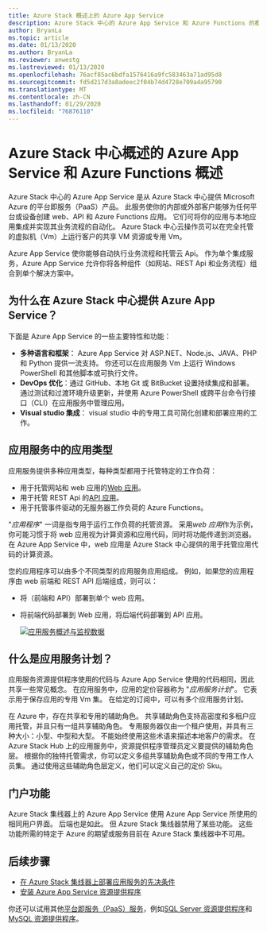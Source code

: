 ```yaml
---
title: Azure Stack 概述上的 Azure App Service
description: Azure Stack 中心的 Azure App Service 和 Azure Functions 的概述。
author: BryanLa
ms.topic: article
ms.date: 01/13/2020
ms.author: BryanLa
ms.reviewer: anwestg
ms.lastreviewed: 01/13/2020
ms.openlocfilehash: 76acf85ac6bdfa1576416a9fc583463a71ad95d8
ms.sourcegitcommit: fd5d217d3a8adeec2f04b74d4728e709a4a95790
ms.translationtype: MT
ms.contentlocale: zh-CN
ms.lasthandoff: 01/29/2020
ms.locfileid: "76876110"
---
```

# <a name="azure-app-service-and-azure-functions-on-azure-stack-hub-overview"></a>Azure Stack 中心概述的 Azure App Service 和 Azure Functions 概述

Azure Stack 中心的 Azure App Service 是从 Azure Stack 中心提供 Microsoft Azure 的平台即服务（PaaS）产品。 此服务使你的内部或外部客户能够为任何平台或设备创建 web、API 和 Azure Functions 应用。 它们可将你的应用与本地应用集成并实现其业务流程的自动化。 Azure Stack 中心云操作员可以在完全托管的虚拟机（Vm）上运行客户的共享 VM 资源或专用 Vm。

Azure App Service 使你能够自动执行业务流程和托管云 Api。 作为单个集成服务，Azure App Service 允许你将各种组件（如网站、REST Api 和业务流程）组合到单个解决方案中。

## <a name="why-offer-azure-app-service-on-azure-stack-hub"></a>为什么在 Azure Stack 中心提供 Azure App Service？

下面是 Azure App Service 的一些主要特性和功能：

- **多种语言和框架**： Azure App Service 对 ASP.NET、Node.js、JAVA、PHP 和 Python 提供一流支持。 你还可以在应用服务 Vm 上运行 Windows PowerShell 和其他脚本或可执行文件。
- **DevOps 优化**：通过 GitHub、本地 Git 或 BitBucket 设置持续集成和部署。 通过测试和过渡环境升级更新，并使用 Azure PowerShell 或跨平台命令行接口（CLI）在应用服务中管理应用。
- **Visual studio 集成**： visual studio 中的专用工具可简化创建和部署应用的工作。

## <a name="app-types-in-app-service"></a>应用服务中的应用类型

应用服务提供多种应用类型，每种类型都用于托管特定的工作负荷：

- 用于托管网站和 web 应用的[Web 应用](/azure/app-service/overview)。
- 用于托管 REST Api 的[API 应用](/azure/app-service/overview)。
- 用于托管事件驱动的无服务器工作负荷的 Azure Functions。

"*应用程序*" 一词是指专用于运行工作负荷的托管资源。 采用*web 应用*作为示例，你可能习惯于将 web 应用视为计算资源和应用代码，同时将功能传递到浏览器。 在 Azure App Service 中，web 应用是 Azure Stack 中心提供的用于托管应用代码的计算资源。

您的应用程序可以由多个不同类型的应用服务应用组成。 例如，如果您的应用程序由 web 前端和 REST API 后端组成，则可以：

- 将（前端和 API）部署到单个 web 应用。
- 将前端代码部署到 Web 应用，将后端代码部署到 API 应用。

   [![应用服务概述与监视数据](media/azure-stack-app-service-overview/image01.png "应用服务概述与监视数据")](media/azure-stack-app-service-overview/image01.png#lightbox)

## <a name="what-is-an-app-service-plan"></a>什么是应用服务计划？

应用服务资源提供程序使用的代码与 Azure App Service 使用的代码相同，因此共享一些常见概念。 在应用服务中，应用的定价容器称为 "*应用服务计划*"。 它表示用于保存应用的专用 Vm 集。 在给定的订阅中，可以有多个应用服务计划。

在 Azure 中，存在共享和专用的辅助角色。 共享辅助角色支持高密度和多租户应用托管，并且只有一组共享辅助角色。 专用服务器仅由一个租户使用，并具有三种大小：小型、中型和大型。 不能始终使用这些术语来描述本地客户的需求。 在 Azure Stack Hub 上的应用服务中，资源提供程序管理员定义要提供的辅助角色层。 根据你的独特托管需求，你可以定义多组共享辅助角色或不同的专用工作人员集。 通过使用这些辅助角色层定义，他们可以定义自己的定价 Sku。

## <a name="portal-features"></a>门户功能


Azure Stack 集线器上的 Azure App Service 使用 Azure App Service 所使用的相同用户界面。 后端也是如此。 但 Azure Stack 集线器禁用了某些功能。 这些功能所需的特定于 Azure 的期望或服务目前在 Azure Stack 集线器中不可用。

## <a name="next-steps"></a>后续步骤

- [在 Azure Stack 集线器上部署应用服务的先决条件](azure-stack-app-service-before-you-get-started.md)
- [安装 Azure App Service 资源提供程序](azure-stack-app-service-deploy.md)

你还可以试用其他[平台即服务（PaaS）服务](service-plan-offer-subscription-overview.md)，例如[SQL Server 资源提供程序](azure-stack-sql-resource-provider-deploy.md)和[MySQL 资源提供程序](azure-stack-mysql-resource-provider-deploy.md)。
